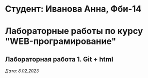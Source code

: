 # Студент: Иванова Анна, Фби-14 

# Лабораторные работы по курсу "WEB-програмирование"

## Лабораторная работа 1. Git + html 

*Дата: 8.02.2023*

